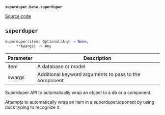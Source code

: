 **`superduper.base.superduper`** 

[Source code](https://github.com/superduper/superduper/blob/main/superduper/base/superduper.py)

## `superduper` 

```python
superduper(item: Optional[Any] = None,
     **kwargs) -> Any
```
| Parameter | Description |
|-----------|-------------|
| item | A database or model |
| kwargs | Additional keyword arguments to pass to the component |

Superduper API to automatically wrap an object to a db or a component.

Attempts to automatically wrap an item in a superduper.ioponent by
using duck typing to recognize it.

